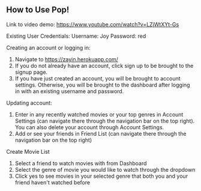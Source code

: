 
## How to Use Pop! ##

Link to video demo: https://www.youtube.com/watch?v=LZjWtXYt-Gs

Existing User Credentials:
Username: Joy
Password: red

Creating an account or logging in:
1. Navigate to https://zayin.herokuapp.com/
2. If you do not already have an account, click sign up to be brought to the signup page.
3. If you have just created an account, you will be brought to account settings. Otherwise, you will be brought to the dashboard after logging in with an existing username and password.

Updating account:
1. Enter in any recently watched movies or your top genres in Account Settings (can navigate there through the navigation bar on the top right). You can also delete your account through Account Settings.
2. Add or see your friends in Friend List (can navigate there through the navigation bar on the top right)

Create Movie List
1. Select a friend to watch movies with from Dashboard
2. Select the genre of movie you would like to watch through the dropdown
3. Click yes to see movies in your selected genre that both you and your friend haven't watched before
